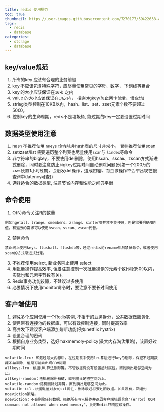 ```yaml
---
title: redis 使用规范
toc: true
thumbnail: https://user-images.githubusercontent.com/7270177/59422638-49759700-8e03-11e9-8bdd-dd708ca69e1f.png
tags:
  - redis
  - database
categories:
  - storage
  - database
---
```


## key/value规范
1. 所有的key 应该有合理的业务前缀
2. key 不应该包含特殊字符，应尽量使用常见的字母，数字， 下划线等组合
3. key 的大小应该保证在`16kb` 之内
4. value 的大小应该保证在`1M`之内， 拒绝bigkey(防止网卡流量、慢查询)
5. string类型控制在10KB以内，hash、list、set、zset元素个数不要超过5000。
6. 控制key的生命周期，redis不是垃圾桶, 能过期的key一定要设置过期时间

## 数据类型使用注意
1. hash 不推荐使用 `hkeys` 命令除非hash表的尺寸非常小， 否则推荐使用scan
2. set/zset/list 需要遍历整个列表也尽量使用`scan`与 `lindex`等命令
3. 非字符串的bigkey，不要使用del删除，使用hscan、sscan、zscan方式渐进式删除，同时要注意防止bigkey过期时间自动删除问题(例如一个200万的zset设置1小时过期，会触发del操作，造成阻塞，而且该操作不会不出现在慢查询中(latency可查))
4. 选择适合的数据类型, 注意节省内存和性能之间的平衡

## 命令使用
1. O(N)命令关注N的数量
```
例如hgetall、lrange、smembers、zrange、sinter等并非不能使用，但是需要明确N的值。有遍历的需求可以使用hscan、sscan、zscan代替。
```
2. 禁用命令
```
禁止线上使用keys、flushall、flushdb等，通过redis的rename机制禁掉命令，或者使用scan的方式渐进式处理。
```
3. 不推荐使用select,  新业务禁止使用 select
4. 用批量操作提高效率, 但要注意控制一次批量操作的元素个数(例如500以内，实际也和元素字节数有关)。
5. Redis事务功能较弱，不建议过多使用
6. 必要情况下使用monitor命令时，要注意不要长时间使用

## 客户端使用
1. 避免多个应用使用一个Redis实例, 不相干的业务拆分，公共数据做服务化
2. 使用带有连接池的数据库，可以有效控制连接，同时提高效率
3. 高并发下建议客户端添加熔断功能(例如netflix hystrix)
4. 设置合理的密码
5. 根据自身业务类型，选好maxmemory-policy(最大内存淘汰策略)，设置好过期时间

```
volatile-lru: 即超过最大内存后，在过期键中使用lru算法进行key的剔除，保证不过期数据不被删除，但是可能会出现OOM问题
allkeys-lru：根据LRU算法删除键，不管数据有没有设置超时属性，直到腾出足够空间为止。
allkeys-random：随机删除所有键，直到腾出足够空间为止。
volatile-random:随机删除过期键，直到腾出足够空间为止。
volatile-ttl：根据键值对象的ttl属性，删除最近将要过期数据。如果没有，回退到noeviction策略。
noeviction：不会剔除任何数据，拒绝所有写入操作并返回客户端错误信息"(error) OOM command not allowed when used memory"，此时Redis只响应读操作。
```

